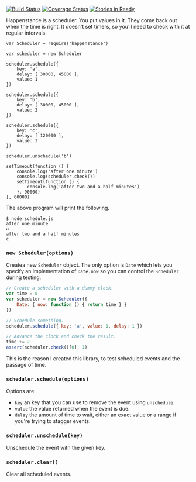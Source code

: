 [![Build Status](https://travis-ci.org/bigeasy/happenstance.svg?branch=master)](https://travis-ci.org/bigeasy/happenstance) [![Coverage Status](https://coveralls.io/repos/bigeasy/happenstance/badge.svg?branch=master&service=github)](https://coveralls.io/github/bigeasy/happenstance?branch=master) [![Stories in Ready](https://badge.waffle.io/bigeasy/happenstance.png?label=ready&title=Ready)](https://waffle.io/bigeasy/happenstance)

Happenstance is a scheduler. You put values in it. They come back out when the
time is right. It doesn't set timers, so you'll need to check with it at regular
intervals.

```
var Scheduler = require('happenstance')

var scheduler = new Scheduler

scheduler.schedule({
    key: 'a',
    delay: [ 30000, 45000 ],
    value: 1
})

scheduler.schedule({
    key: 'b',
    delay: [ 30000, 45000 ],
    value: 2
})

scheduler.schedule({
    key: 'c',
    delay: [ 120000 ],
    value: 3
})

scheduler.unschedule('b')

setTimeout(function () {
    console.log('after one minute')
    console.log(scheduler.check())
    setTimeout(function () {
        console.log('after two and a half minutes')
    }, 90000)
}, 60000)
```

The above program will print the following.

```
$ node schedule.js
after one minute
a
after two and a half minutes
c
```

### `new Scheduler(options)`

Createa  new `Scheduler` object. The only option is `Date` which lets you
specify an implementation of `Date.now` so you can control the `Scheduler`
during testing.

```javascript
// Create a scheduler with a dummy clock.
var time = 0
var scheduler = new Scheduler({
    Date: { now: function () { return time } }
})

// Schedule something.
scheduler.schedule({ key: 'a', value: 1, delay: 1 })

// Advance the clock and check the result.
time += 2
assert(scheduler.check()[0], 1)
```

This is the reason I created this library, to test scheduled events and the
passage of time.

### `scheduler.schedule(options)`

Options are:

 * `key` an key that you can use to remove the event using `unschedule`.
 * `value` the value returned when the event is due.
 * `delay` the amount of time to wait, either an exact value or a range if
 you're trying to stagger events.

### `scheduler.unschedule(key)`

Unschedule the event with the given key.


### `scheduler.clear()`

Clear all scheduled events.
